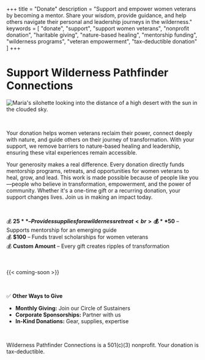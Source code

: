 +++
title = "Donate"
description = "Support and empower women veterans by becoming a mentor. Share your wisdom, provide guidance, and help others navigate their personal and leadership journeys in the wilderness."
keywords = [
  "donate",
  "support",
  "support women veterans",
  "nonprofit donation",
  "haritable giving",
  "nature-based healing",
  "mentorship funding",
  "wilderness programs",
  "veteran empowerment",
  "tax-deductible donation"
]
+++
# Support Wilderness Pathfinder Connections

![Maria's silohette looking into the distance of a high desert with the sun in the clouded sky.](/uploads/bright-future.jpg "Photo by Sher")

&nbsp;

Your donation helps women veterans reclaim their power, connect deeply with nature, and guide others on their journey of transformation. With your support, we remove barriers to nature-based healing and leadership, ensuring these vital experiences remain accessible.

Your generosity makes a real difference. Every donation directly funds mentorship programs, retreats, and opportunities for women veterans to heal, grow, and lead. This work is made possible because of people like you—people who believe in transformation, empowerment, and the power of community. Whether it's a one-time gift or a recurring donation, your support changes lives. Join us in making an impact today.

&nbsp;

💰 **$25** – Provides supplies for a wilderness retreat<br> 💰 **$50** – Supports mentorship for an emerging guide<br> 💰 **$100** – Funds travel scholarships for women veterans<br> 💰 **Custom Amount** – Every gift creates ripples of transformation

&nbsp;

{{< coming-soon >}}

&nbsp;

✅ **Other Ways to Give**

* **Monthly Giving:** Join our Circle of Sustainers
* **Corporate Sponsorships:** Partner with us
* **In-Kind Donations:** Gear, supplies, expertise

&nbsp;

Wilderness Pathfinder Connections is a 501(c)(3) nonprofit. Your donation is tax-deductible.

&nbsp;